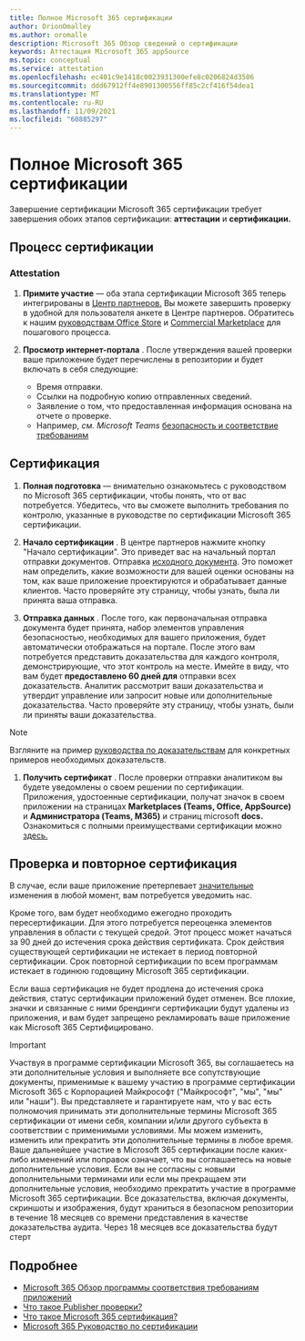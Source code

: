 ```yaml
---
title: Полное Microsoft 365 сертификации
author: OrionOmalley
ms.author: oromalle
description: Microsoft 365 Обзор сведений о сертификации
keywords: Аттестация Microsoft 365 appSource
ms.topic: conceptual
ms.service: attestation
ms.openlocfilehash: ec401c9e1418c0023931300efe8c0206824d3506
ms.sourcegitcommit: ddd67912ff4e8901300556ff85c2cf416f54dea1
ms.translationtype: MT
ms.contentlocale: ru-RU
ms.lasthandoff: 11/09/2021
ms.locfileid: "60885297"
---
```

# <a name="complete-microsoft-365-certification"></a>Полное Microsoft 365 сертификации

Завершение сертификации Microsoft 365 сертификации требует завершения обоих этапов сертификации: **аттестации** и **сертификации.**


## <a name="certification-process"></a>Процесс сертификации

### <a name="attestation"></a>Attestation

1. **Примите участие** — оба этапа сертификации Microsoft 365 теперь интегрированы в [Центр партнеров.](https://partner.microsoft.com) Вы можете завершить проверку в удобной для пользователя анкете в Центре партнеров. Обратитесь к нашим [руководствам Office Store](https://docs.microsoft.com/microsoft-365-app-certification/docs/userguide) и [Commercial Marketplace](https://docs.microsoft.com/en-us/microsoft-365-app-certification/docs/saasuserguide) для пошагового процесса.

1. **Просмотр интернет-портала** . После утверждения вашей проверки ваше приложение будет перечислены в репозитории и будет включать в себя следующие:
   - Время отправки.
   - Ссылки на подробную копию отправленных сведений.
   - Заявление о том, что предоставленная информация основана на отчете о проверке.
   - Например, *см. Microsoft Teams* [безопасность и соответствие требованиям](../teams/teams-apps.md)


## <a name="certification"></a>Сертификация

1. **Полная подготовка** — внимательно ознакомьтесь с руководством по Microsoft 365 сертификации, чтобы понять, что от вас потребуется. [](https://docs.microsoft.com/microsoft-365-app-certification/docs/certification-submission-guide) Убедитесь, что вы сможете выполнить требования по контролю, указанные в руководстве по сертификации Microsoft 365 сертификации. []( https://docs.microsoft.com/microsoft-365-app-certification/docs/certification-submission-guide#app-certification-criteria)

1. **Начало сертификации** . В центре партнеров нажмите кнопку "Начало сертификации". Это приведет вас на начальный портал отправки документов. Отправка [исходного документа](https://docs.microsoft.com/microsoft-365-app-certification/docs/certification-submission-guide#initial-document-submission). Это поможет нам определить, какие возможности для вашей оценки основаны на том, как ваше приложение проектируются и обрабатывает данные клиентов. Часто проверяйте эту страницу, чтобы узнать, была ли принята ваша отправка.

1. **Отправка данных** . После того, как первоначальная отправка документа будет принята, набор элементов управления безопасностью, необходимых для вашего приложения, будет автоматически отображаться на портале. После этого вам потребуется представить доказательства для каждого контроля, демонстрирующие, что этот контроль на месте. Имейте в виду, что вам будет **предоставлено 60 дней для** отправки всех доказательств. Аналитик рассмотрит ваши доказательства и утвердит управление или запросит новые или дополнительные доказательства. Часто проверяйте эту страницу, чтобы узнать, были ли приняты ваши доказательства.

>[!NOTE]
> Взгляните на пример [руководства по доказательствам](https://docs.microsoft.com/en-us/microsoft-365-app-certification/docs/certification-sample-evidence-guide) для конкретных примеров необходимых доказательств.

1. **Получить сертификат** . После проверки отправки аналитиком вы будете уведомлены о своем решении по сертификации. Приложения, удостоенные сертификации, получат значок в своем приложении на страницах **Marketplaces (Teams, Office, AppSource)** и **Администратора (Teams, M365)** и страниц microsoft **docs.** Ознакомиться с полными преимуществами сертификации можно [здесь.](https://docs.microsoft.com/microsoft-365-app-certification/docs/enterprise-app-certification-guide#program-benefits)


## <a name="review-and-re-certification"></a>Проверка и повторное сертификация
В случае, если ваше приложение претерпевает [значительные](https://docs.microsoft.com/microsoft-365-app-certification/docs/certification-submission-guide#significant-changes) изменения в любой момент, вам потребуется уведомить нас.

Кроме того, вам будет необходимо ежегодно проходить пересертификации. Для этого потребуется переоценка элементов управления в области с текущей средой. Этот процесс может начаться за 90 дней до истечения срока действия сертификата. Срок действия существующей сертификации не истекает в период повторной сертификации. Срок повторной сертификации по всем программам истекает в годинюю годовщину Microsoft 365 сертификации.

Если ваша сертификация не будет продлена до истечения срока действия, статус сертификации приложений будет отменен. Все плохие, значки и связанные с ними брендинги сертификации будут удалены из приложения, и вам будет запрещено рекламировать ваше приложение как Microsoft 365 Сертифицировано.


> [!IMPORTANT]
> Участвуя в программе сертификации Microsoft 365, вы соглашаетесь на эти дополнительные условия и выполняете все сопутствующие документы, применимые к вашему участию в программе сертификации Microsoft 365 с Корпорацией Майкрософт ("Майкрософт", "мы", "мы" или "наши"). Вы представляете и гарантируете нам, что у вас есть полномочия принимать эти дополнительные термины Microsoft 365 сертификации от имени себя, компании и/или другого субъекта в соответствии с применимыми условиями. Мы можем изменить, изменить или прекратить эти дополнительные термины в любое время. Ваше дальнейшее участие в Microsoft 365 сертификации после каких-либо изменений или поправок означает, что вы соглашаетесь на новые дополнительные условия. Если вы не согласны с новыми дополнительными терминами или если мы прекращаем эти дополнительные условия, необходимо прекратить участие в программе Microsoft 365 сертификации.
Все доказательства, включая документы, скриншоты и изображения, будут храниться в безопасном репозитории в течение 18 месяцев со времени представления в качестве доказательства аудита. Через 18 месяцев все доказательства будут стерт

## <a name="learn-more"></a>Подробнее

* [Microsoft 365 Обзор программы соответствия требованиям приложений](~/overview.md)  
* [Что такое Publisher проверки?](https://docs.microsoft.com/azure/active-directory/develop/publisher-verification-overview)
* [Что такое Microsoft 365 сертификация?](~/docs/enterprise-app-certification-guide.md)  
* [Microsoft 365 Руководство по сертификации](~/docs/certification-submission-guide.md)
